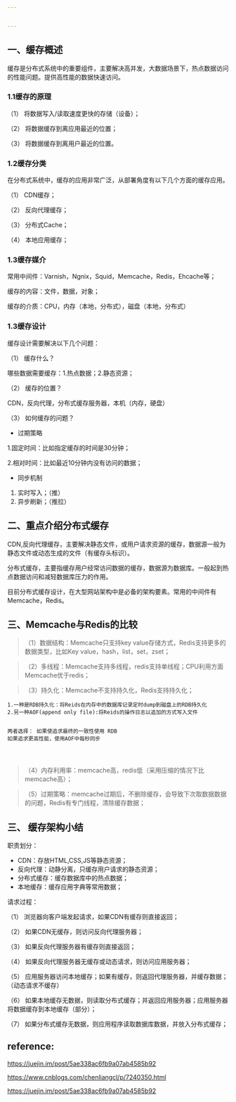 ```yaml
---


---
```


<h2 id="一、缓存概述">一、缓存概述</h2>
<p>缓存是分布式系统中的重要组件，主要解决高并发，大数据场景下，热点数据访问的性能问题。提供高性能的数据快速访问。</p>
<h3 id="缓存的原理">1.1缓存的原理</h3>
<p>（1） 将数据写入/读取速度更快的存储（设备）；</p>
<p>（2） 将数据缓存到离应用最近的位置；</p>
<p>（3） 将数据缓存到离用户最近的位置。</p>
<h3 id="缓存分类">1.2缓存分类</h3>
<p>在分布式系统中，缓存的应用非常广泛，从部署角度有以下几个方面的缓存应用。</p>
<p>（1） CDN缓存；</p>
<p>（2） 反向代理缓存；</p>
<p>（3） 分布式Cache；</p>
<p>（4） 本地应用缓存；</p>
<h3 id="缓存媒介">1.3缓存媒介</h3>
<p>常用中间件：Varnish，Ngnix，Squid，Memcache，Redis，Ehcache等；</p>
<p>缓存的内容：文件，数据，对象；</p>
<p>缓存的介质：CPU，内存（本地，分布式），磁盘（本地，分布式）</p>
<h3 id="缓存设计">1.3缓存设计</h3>
<p>缓存设计需要解决以下几个问题：</p>
<p>（1） 缓存什么？</p>
<p>哪些数据需要缓存：1.热点数据；2.静态资源；</p>
<p>（2） 缓存的位置？</p>
<p>CDN，反向代理，分布式缓存服务器，本机（内存，硬盘）</p>
<p>（3） 如何缓存的问题？</p>
<ul>
<li>过期策略</li>
</ul>
<p>1.固定时间：比如指定缓存的时间是30分钟；</p>
<p>2.相对时间：比如最近10分钟内没有访问的数据；</p>
<ul>
<li>同步机制</li>
</ul>
<ol>
<li>实时写入；（推）</li>
<li>异步刷新；（推拉）</li>
</ol>
<h2 id="二、重点介绍分布式缓存">二、重点介绍分布式缓存</h2>
<p>CDN,反向代理缓存，主要解决静态文件，或用户请求资源的缓存，数据源一般为静态文件或动态生成的文件（有缓存头标识）。</p>
<p>分布式缓存，主要指缓存用户经常访问数据的缓存，数据源为数据库。一般起到热点数据访问和减轻数据库压力的作用。</p>
<p>目前分布式缓存设计，在大型网站架构中是必备的架构要素。常用的中间件有Memcache，Redis。</p>
<h2 id="三、memcache与redis的比较">三、Memcache与Redis的比较</h2>
<blockquote>
<p>（1）数据结构：Memcache只支持key value存储方式，Redis支持更多的数据类型，比如Key value，hash，list，set，zset；</p>
</blockquote>
<blockquote>
<p>（2）多线程：Memcache支持多线程，redis支持单线程；CPU利用方面Memcache优于redis；</p>
</blockquote>
<blockquote>
<p>（3）持久化：Memcache不支持持久化，Redis支持持久化；</p>
</blockquote>
<pre><code>1.一种是RDB持久化：将Reids在内存中的数据库记录定时dump到磁盘上的RDB持久化
2.另一种AOF(append only file):将Reids的操作日志以追加的方式写入文件

两者选择：
如果使追求最终的一致性使用 RDB
如果追求更高性能，使用AOF中每秒同步

</code></pre>
<blockquote>
<p>（4）内存利用率：memcache高，redis低（采用压缩的情况下比memcache高）；</p>
</blockquote>
<blockquote>
<p>（5）过期策略：memcache过期后，不删除缓存，会导致下次取数据数据的问题，Redis有专门线程，清除缓存数据；</p>
</blockquote>
<h2 id="三、-缓存架构小结">三、 缓存架构小结</h2>
<p>职责划分：</p>
<ul>
<li>CDN：存放HTML,CSS,JS等静态资源；</li>
<li>反向代理：动静分离，只缓存用户请求的静态资源；</li>
<li>分布式缓存：缓存数据库中的热点数据；</li>
<li>本地缓存：缓存应用字典等常用数据；</li>
</ul>
<p>请求过程：</p>
<p>（1） 浏览器向客户端发起请求，如果CDN有缓存则直接返回；</p>
<p>（2） 如果CDN无缓存，则访问反向代理服务器；</p>
<p>（3） 如果反向代理服务器有缓存则直接返回；</p>
<p>（4） 如果反向代理服务器无缓存或动态请求，则访问应用服务器；</p>
<p>（5） 应用服务器访问本地缓存；如果有缓存，则返回代理服务器，并缓存数据；（动态请求不缓存）</p>
<p>（6） 如果本地缓存无数据，则读取分布式缓存；并返回应用服务器；应用服务器将数据缓存到本地缓存（部分）；</p>
<p>（7） 如果分布式缓存无数据，则应用程序读取数据库数据，并放入分布式缓存；</p>
<h2 id="reference">reference:</h2>
<p><a href="https://juejin.im/post/5ae338ac6fb9a07ab4585b92">https://juejin.im/post/5ae338ac6fb9a07ab4585b92</a></p>
<p><a href="https://www.cnblogs.com/chenliangcl/p/7240350.html">https://www.cnblogs.com/chenliangcl/p/7240350.html</a></p>
<p><a href="https://juejin.im/post/5ae338ac6fb9a07ab4585b92">https://juejin.im/post/5ae338ac6fb9a07ab4585b92</a></p>


